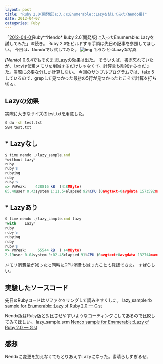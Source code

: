 ```yaml
---
layout: post
title: "Ruby 2.0(開発版)に入ったEnumerable::Lazyを試してみた(Nendo編)"
date: 2012-04-07
categories: Ruby
---
```

「[2012-04-01](/blog-archive/2012/04/01/post/)Ruby**Nendo* Ruby 2.0(開発版)に入ったEnumerable::Lazyを試してみた」の続き。
Ruby 2.0をビルドする手順は先日の記事を参照してほしい。
今日は、Nendoでも試してみた。
 ![img](http://farm4.static.flickr.com/3547/3389153383_a26bb54126_m.jpg) もうひとつLazyな写真

*[Nendo*] 0.6.4でもそのままLazyの効果は出た。
そういえば、書き忘れていたが、Lazyは使用メモリを削減するだけじゃなくて、計算量も削減するのだった。実際に必要な分しか計算しない。
今回のサンプルプログラムでは、take 5 しているので、grepして見つかった最初の5行が見つかったところで計算を打ち切る。

## Lazyの効果
実際に大きなサイズのtest.txtを用意した。
```bash
$ du -sh test.txt
58M	test.txt
```

## * Lazyなし
```javascript
$ time nendo ./lazy_sample.nnd 
*without Lazy*
ruby
ruby's
rubying
ruby
ruby's
=> VmPeak:	  428816 kB  (418MByte)
65.48user 0.43system 1:11.54elapsed 92%CPU (0avgtext+0avgdata 1572592maxresident)k
```

## * Lazyあり
```javascript
$ time nendo ./lazy_sample.nnd lazy
*with    Lazy*
ruby
ruby's
rubying
ruby
ruby's
=> VmPeak:	   65544 kB  ( 64MByte)
2.19user 0.04system 0:02.45elapsed 91%CPU (0avgtext+0avgdata 132704maxresident)k
```

メモリ消費量が減ったと同時にCPU消費も減ったことも確認できた。
すばらしい。

## 実験したソースコード
先日のRubyコードはリファクタリングして読みやすくした。
 lazy_sample.rb
 [sample for Enumerable::Lazy of Ruby 2.0 — Gist](http://gist.github.com/61088b4da92abe974b60)

Nendo版はRuby版と対比させやすいようなコーディングにしてあるので比較してみてほしい。
 lazy_sample.scm
 [Nendo sample for Enumerable::Lazy of Ruby 2.0 — Gist](http://gist.github.com/afe3903231307738fd56)

## 感想
Nendoに変更を加えなくてもとりあえずLazyになった。素晴らしすぎるぜ。
